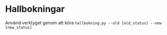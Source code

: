 # Hallbokningar

Använd verktyget genom att köra `hallbokning.py --old [old_status] --new [new_status]`
